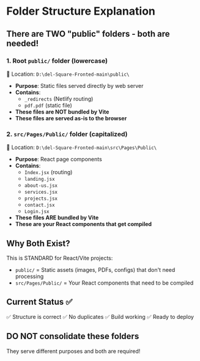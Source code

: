# Folder Structure Explanation

## There are TWO "public" folders - both are needed!

### 1. **Root `public/` folder** (lowercase)
📍 Location: `D:\del-Square-Fronted-main\public\`
- **Purpose**: Static files served directly by web server
- **Contains**: 
  - `_redirects` (Netlify routing)
  - `pdf.pdf` (static file)
- **These files are NOT bundled by Vite**
- **These files are served as-is to the browser**

### 2. **`src/Pages/Public/` folder** (capitalized)
📍 Location: `D:\del-Square-Fronted-main\src\Pages\Public\`
- **Purpose**: React page components
- **Contains**:
  - `Index.jsx` (routing)
  - `landing.jsx`
  - `about-us.jsx`
  - `services.jsx`
  - `projects.jsx`
  - `contact.jsx`
  - `Login.jsx`
- **These files ARE bundled by Vite**
- **These are your React components that get compiled**

## Why Both Exist?

This is STANDARD for React/Vite projects:
- `public/` = Static assets (images, PDFs, configs) that don't need processing
- `src/Pages/Public/` = Your React components that need to be compiled

## Current Status ✅

✅ Structure is correct
✅ No duplicates 
✅ Build working
✅ Ready to deploy

## DO NOT consolidate these folders
They serve different purposes and both are required!

